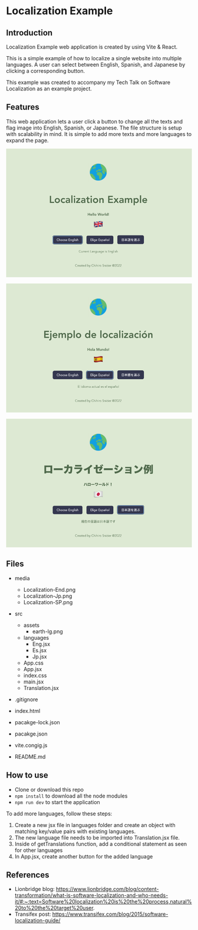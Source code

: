 # Localization Example

## Introduction

Localization Example web application is created by using Vite & React.

This is a simple example of how to localize a single website into multiple languages.
A user can select between English, Spanish, and Japanese by clicking a corresponding button.

This example was created to accompany my Tech Talk on Software Localization as an example project.

## Features

This web application lets a user click a button to change all the texts and flag image into English, Spanish, or Japanese.
The file structure is setup with scalability in mind. It is simple to add more texts and more languages to expand the page.

![Localization-Eng](https://github.com/cheesehero112/Localization-Example/raw/main/media/Localization-Eng.png)

![Localization-SP](https://github.com/cheesehero112/Localization-Example/raw/main/media/Localization-SP.png)

![Localization-Jp](https://github.com/cheesehero112/Localization-Example/raw/main/media/Localization-Jp.png)

## Files

- media
  - Localization-End.png
  - Localization-Jp.png
  - Localization-SP.png
  
- src
  - assets
    - earth-lg.png
  - languages
    - Eng.jsx
    - Es.jsx
    - Jp.jsx
  - App.css
  - App.jsx
  - index.css
  - main.jsx
  - Translation.jsx
- .gitignore
- index.html
- pacakge-lock.json
- pacakge.json
- vite.congig.js
- README.md

## How to use

- Clone or download this repo
- `npm install` to download all the node modules
- `npm run dev` to start the application

To add more languages, follow these steps:

1. Create a new jsx file in languages folder and create an object with matching key/value pairs with existing languages.
2. The new language file needs to be imported into Translation.jsx file.
3. Inside of getTranslations function, add a conditional statement as seen for other languages
4. In App.jsx, create another button for the added language

## References

- Lionbridge blog: https://www.lionbridge.com/blog/content-transformation/what-is-software-localization-and-who-needs-it/#:~:text=Software%20localization%20is%20the%20process,natural%20to%20the%20target%20user.
- Transifex post: https://www.transifex.com/blog/2015/software-localization-guide/
